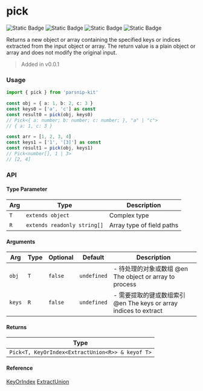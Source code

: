 # pick
![Static Badge](https://img.shields.io/badge/Statement%20Coverage-100.00%-brightgreen) ![Static Badge](https://img.shields.io/badge/Branch%20Coverage-100.00%-brightgreen) ![Static Badge](https://img.shields.io/badge/Function%20Coverage-100.00%-brightgreen) ![Static Badge](https://img.shields.io/badge/Line%20Coverage-100.00%-brightgreen)
      
Returns a new object or array containing the specified keys or indices extracted from the input object or array. The return value is a plain object or array and does not modify the original input.

> Added in v0.0.1



### Usage

```typescript
import { pick } from 'parsnip-kit'

const obj = { a: 1, b: 2, c: 3 }
const keys0 = ['a', 'c'] as const
const result0 = pick(obj, keys0)
// Pick<{ a: number; b: number; c: number; }, "a" | "c">
// { a: 1, c: 3 }

const arr = [1, 2, 3, 4]
const keys1 = ['1', '[3]'] as const
const result1 = pick(obj, keys1)
// Pick<number[], 1 | 3>
// [2, 4]
```


### API

#### Type Parameter

| Arg | Type | Description |
| --- | --- | --- |
| `T` | `extends object` | Complex type |
| `R` | `extends readonly string[]` | Array type of field paths |

#### Arguments

| Arg | Type | Optional | Default | Description |
| --- | --- | --- | --- | --- |
| `obj` | `T` | `false` | `undefined` | - 待处理的对象或数组 @en The object or array to process |
| `keys` | `R` | `false` | `undefined` | - 需要提取的键或数组索引 @en The keys or array indices to extract |

#### Returns

| Type |
| ---  |
| `Pick<T, KeyOrIndex<ExtractUnion<R>> & keyof T>`  |

#### Reference

[KeyOrIndex](../common/types#keyorindex) [ExtractUnion](../common/types#extractunion)